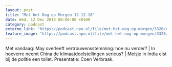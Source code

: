 ```yaml
---
layout: post
title: "Met het Oog op Morgen 12-12-18"
date: Wed, 12 Dec 2018 00:00:00 +0100
category: podcast
externe_link: "https://podcast.npo.nl/file/met-het-oog-op-morgen/3328/nporadio1_met-het-oog-op-morgen_20181212_met-het-oog-op-morgen-12-12-18.mp3"
feature_image: "https://podcast.npo.nl/file/met-het-oog-op-morgen/3328/nporadio1_met-het-oog-op-morgen_20181212_met-het-oog-op-morgen-12-12-18.mp3"
---
```


Met vandaag: May overleeft vertrouwensstemming: hoe nu verder? | In hoeverre neemt China de klimaatdoelstellingen serieus? | Meisje in India eist bij de politie een toilet. Presentatie: Coen Verbraak.
